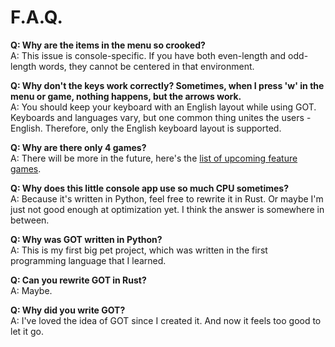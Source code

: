# F.A.Q.

**Q: Why are the items in the menu so crooked?**  
A: This issue is console-specific. If you have both even-length and odd-length words, they cannot be centered in that environment.

**Q: Why don't the keys work correctly? Sometimes, when I press 'w' in the menu or game, nothing happens, but the arrows work.**  
A: You should keep your keyboard with an English layout while using GOT. Keyboards and languages vary, but one common 
thing unites the users - English. Therefore, only the English keyboard layout is supported.

**Q: Why are there only 4 games?**  
A: There will be more in the future, here's the [list of upcoming feature games](https://github.com/zluuba/games-of-terminal/tree/main/docs/upcoming-features.md). 

**Q: Why does this little console app use so much CPU sometimes?**  
A: Because it's written in Python, feel free to rewrite it in Rust. Or maybe I'm just not good enough at optimization yet. 
I think the answer is somewhere in between.

**Q: Why was GOT written in Python?**  
A: This is my first big pet project, which was written in the first programming language that I learned.

**Q: Can you rewrite GOT in Rust?**  
A: Maybe.

**Q: Why did you write GOT?**  
A: I've loved the idea of GOT since I created it. And now it feels too good to let it go.
